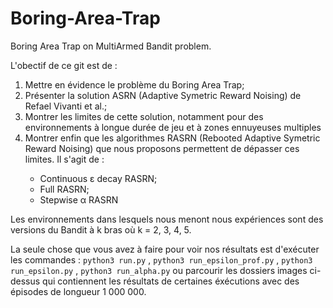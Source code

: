 # Boring-Area-Trap



Boring Area Trap on MultiArmed Bandit problem.

L'obectif de ce git est de :
<ol>
 <li> Mettre en évidence le problème du Boring Area Trap;</li>
 <li> Présenter la solution ASRN (Adaptive Symetric Reward Noising) de Refael Vivanti et al.;</li>
 <li> Montrer les limites de cette solution, notamment pour des environnements à longue durée de jeu et à zones ennuyeuses multiples</li>
 <li> Montrer enfin que les algorithmes RASRN (Rebooted Adaptive Symetric Reward Noising) que nous proposons permettent de dépasser ces limites. Il s'agit de :</li>
 <ul> 
  <li>Continuous ε decay RASRN;</li>
  <li>Full RASRN;</li>
  <li> Stepwise α RASRN </li>
 </ul>
</ol>

Les environnements dans lesquels nous menont nous expériences sont des versions du Bandit à k bras où k = 2, 3, 4, 5.

La seule chose que vous avez à faire pour voir nos résultats est d'exécuter les commandes : 
 ``` python3 run.py ``` , ``` python3 run_epsilon_prof.py ``` , ``` python3 run_epsilon.py ``` , ``` python3 run_alpha.py ``` ou parcourir les dossiers images ci-dessus qui contiennent les résultats de certaines éxécutions avec des épisodes de longueur 1 000 000.
